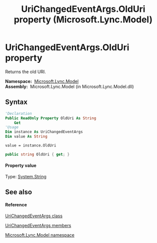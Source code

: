 ﻿---
title: UriChangedEventArgs.OldUri property  (Microsoft.Lync.Model)
TOCTitle: 'OldUri property '
ms:assetid: P:Microsoft.Lync.Model.UriChangedEventArgs.OldUri_DI_3_UC_OCS14MrefLyncWPF
ms:mtpsurl: https://msdn.microsoft.com/en-us/library/microsoft.lync.model.urichangedeventargs.olduri_di_3_uc_ocs14mreflyncwpf(v=office.15)
ms:contentKeyID: 48596722
ms.date: 07/28/2014
mtps_version: v=office.15
f1_keywords:
- Microsoft.Lync.Model.UriChangedEventArgs.OldUri
dev_langs:
- CSharp
- JScript
- VB
- other
---

# UriChangedEventArgs.OldUri property

Returns the old URI.

**Namespace:**  [Microsoft.Lync.Model](microsoft-lync-model-namespace_2.md)  
**Assembly:**  Microsoft.Lync.Model (in Microsoft.Lync.Model.dll)

## Syntax

``` vb
'Declaration
Public ReadOnly Property OldUri As String
    Get
'Usage
Dim instance As UriChangedEventArgs
Dim value As String

value = instance.OldUri
```

``` csharp
public string OldUri { get; }
```

#### Property value

Type: [System.String](http://msdn2.microsoft.com/en-us/library/s1wwdcbf)  

## See also

#### Reference

[UriChangedEventArgs class](urichangedeventargs-class-microsoft-lync-model_2.md)

[UriChangedEventArgs members](urichangedeventargs-members-microsoft-lync-model_2.md)

[Microsoft.Lync.Model namespace](microsoft-lync-model-namespace_2.md)

